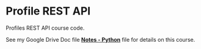 # Profile REST API

Profiles REST API course code.

See my Google Drive Doc file [**Notes - Python**](https://docs.google.com/document/d/11qf5npq4Rh5A_A1ReDQOM6utDoUhbAUOWxONo4d1_hs/edit#bookmark=id.m7po35unc2g0) file for details on this course.
